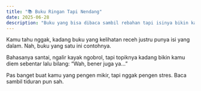 ```yaml
---
title: "📚 Buku Ringan Tapi Nendang"
date: 2025-06-28
description: "Buku yang bisa dibaca sambil rebahan tapi isinya bikin kamu mikir dua kali soal hidup."
---
```


Kamu tahu nggak, kadang buku yang kelihatan receh justru punya isi yang dalam. Nah, buku yang satu ini contohnya.

Bahasanya santai, ngalir kayak ngobrol, tapi topiknya kadang bikin kamu diem sebentar lalu bilang: “Wah, bener juga ya…”

Pas banget buat kamu yang pengen mikir, tapi nggak pengen stres. Baca sambil tiduran pun sah.
